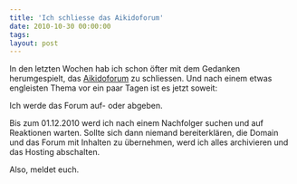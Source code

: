 ```yaml
---
title: 'Ich schliesse das Aikidoforum'
date: 2010-10-30 00:00:00 
tags: 
layout: post
---
```

In den letzten Wochen hab ich schon öfter mit dem Gedanken herumgespielt, das <a href="http://www.aikidoforum.de">Aikidoforum</a> zu schliessen. Und nach einem etwas engleisten Thema vor ein paar Tagen ist es jetzt soweit:<p /> Ich werde das Forum auf- oder abgeben.<p />Bis zum 01.12.2010 werd ich nach einem Nachfolger suchen und auf Reaktionen warten. Sollte sich dann niemand bereiterklären, die Domain und das Forum mit Inhalten zu übernehmen, werd ich alles archivieren und das Hosting abschalten.<p /> Also, meldet euch.
